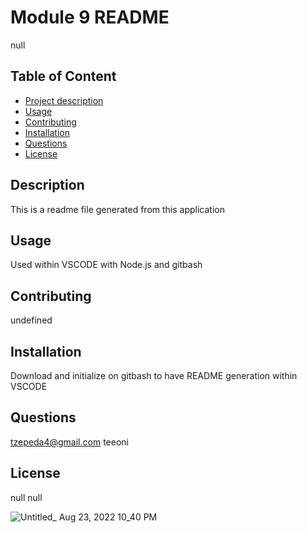 
# Module 9 README
null

## Table of Content
- [Project description](#Description)
- [Usage](#Usage)
- [Contributing](#Contributing)
- [Installation](#Installation)
- [Questions](#Questions)
- [License](#License)


## Description
This is a readme file generated from this application

## Usage
Used within VSCODE with Node.js and gitbash

## Contributing
undefined

## Installation
Download and initialize on gitbash to have README generation within VSCODE

## Questions
tzepeda4@gmail.com
teeoni

## License
null
null

![Untitled_ Aug 23, 2022 10_40 PM](https://user-images.githubusercontent.com/103617520/186323885-8df1fcaf-a0ae-4e36-a536-0bee612291fa.gif)


